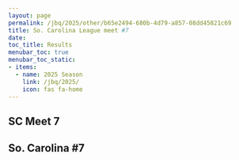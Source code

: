 ```yaml
---
layout: page
permalink: /jbq/2025/other/b65e2494-680b-4d79-a857-08dd45821c69
title: So. Carolina League meet #7
date: 
toc_title: Results
menubar_toc: true
menubar_toc_static:
- items:
  - name: 2025 Season
    link: /jbq/2025/
    icon: fas fa-home
---
```



## SC Meet 7

## So. Carolina #7

